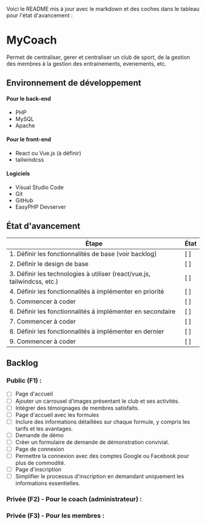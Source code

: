 Voici le README mis à jour avec le markdown et des coches dans le tableau pour l'état d'avancement :

# MyCoach

Permet de centraliser, gerer et centraliser un club de sport, de la gestion des membres à la gestion des entrainements, evenements, etc. 

## Environnement de développement

#### Pour le back-end

- PHP  
- MySQL
- Apache

#### Pour le front-end  

- React ou Vue.js (à définir)
- tailwindcss

#### Logiciels  

- Visual Studio Code
- Git
- GitHub
- EasyPHP Devserver

## État d'avancement

| Étape | État |
|-|-|
| 1. Définir les fonctionnalités de base (voir backlog) | [ ] |
| 2. Définir le design de base | [ ] |
| 3. Définir les technologies à utiliser (react/vue.js, tailwindcss, etc.) | [ ] |  
| 4. Définir les fonctionnalités à implémenter en priorité | [ ] |
| 5. Commencer à coder | [ ] |
| 6. Définir les fonctionnalités à implémenter en secondaire | [ ] |
| 7. Commencer à coder | [ ] |  
| 8. Définir les fonctionnalités à implémenter en dernier | [ ] |
| 9. Commencer à coder | [ ] |

## Backlog 

### Public (**F1**) :

- [ ] Page d'accueil
- [ ] Ajouter un carrousel d'images présentant le club et ses activités. 
- [ ] Intégrer des témoignages de membres satisfaits.
- [ ] Page d'accueil avec les formules  
- [ ] Inclure des informations détaillées sur chaque formule, y compris les tarifs et les avantages.
- [ ] Demande de démo
- [ ] Créer un formulaire de demande de démonstration convivial. 
- [ ] Page de connexion   
- [ ] Permettre la connexion avec des comptes Google ou Facebook pour plus de commodité.
- [ ] Page d'inscription
- [ ] Simplifier le processus d'inscription en demandant uniquement les informations essentielles.

### Privée (**F2**) - Pour le coach (administrateur) :

### Privée (**F3**) - Pour les membres :
